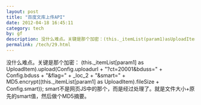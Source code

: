 ```yaml
---
layout: post
title: "百度文库上传API"
date: 2012-04-18 16:45:11
category: tech
by: gf
description: 没什么难点。关键是那个加密：(this._itemList(param1)asUploadItem).upload(Config.uploadurl+&quot;?ct=20001&amp;bduss=&quot;+Config.bduss+&quot;&amp;flag=&quot;+_loc_2+&quot;&amp;smart=&quot;+
permalink: /tech/29.html
---
```

没什么难点。关键是那个加密： (this.\_itemList\[param1\] as UploadItem).upload(Config.uploadurl + "?ct=20001&bduss=" + Config.bduss + "&flag=" + \_loc\_2 + "&smart=" + MD5.encrypt((this.\_itemList\[param1\] as UploadItem).fileSize + Config.smart)); smart不是网页JS中的那个，而是经过处理了。就是文件大小+原先的smart值，然后做个MD5摘要。
